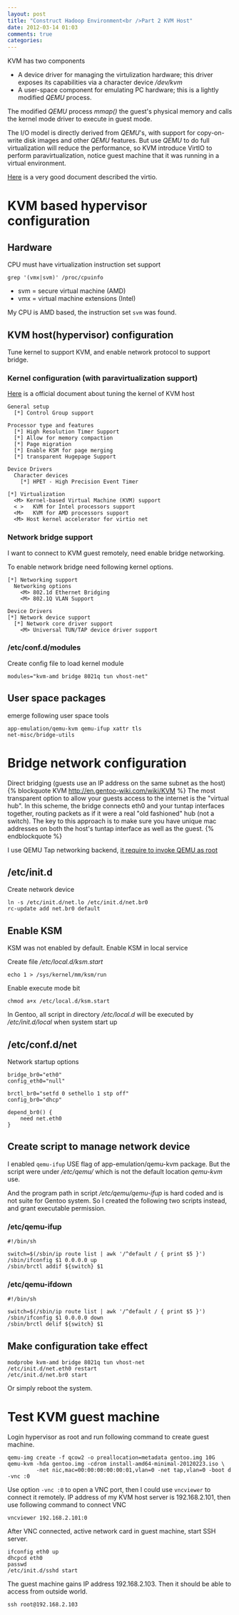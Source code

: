 ```yaml
---
layout: post
title: "Construct Hadoop Environment<br />Part 2 KVM Host"
date: 2012-03-14 01:03
comments: true
categories: 
---
```

KVM has two components

* A device driver for managing the virtulization hardware; this driver exposes its capabilities via a character device _/dev/kvm_
* A user-space component for emulating PC hardware; this is a lightly modified _QEMU_ process.

The modified _QEMU_ process _mmap()_ the guest's physical memory and calls the kernel mode driver to execute in guest mode.

The I/O model is directly derived from _QEMU_'s, with support for copy-on-write disk images and other _QEMU_ features.
But use _QEMU_ to do full virtualization will reduce the performance, so KVM introduce VirtIO to perform paravirtualization, 
notice guest machine that it was running in a virtual environment.

[Here](http://www.ibm.com/developerworks/linux/library/l-virtio/) is a very good document described the virtio.

# KVM based hypervisor configuration
## Hardware 
CPU must have virtualization instruction set support
```
grep '(vmx|svm)' /proc/cpuinfo
```
* svm = secure virtual machine (AMD)
* vmx = virtual machine extensions (Intel) 

My CPU is AMD based, the instruction set `svm` was found.

## KVM host(hypervisor) configuration
Tune kernel to support KVM, and enable network protocol to support bridge.

### Kernel configuration (with paravirtualization support)
[Here](http://www.linux-kvm.org/page/Tuning_Kernel#Kernel_for_host) is a official document about tuning the kernel of KVM host
```
General setup
  [*] Control Group support

Processor type and features
  [*] High Resolution Timer Support
  [*] Allow for memory compaction
  [*] Page migration
  [*] Enable KSM for page merging
  [*] transparent Hugepage Support

Device Drivers
  Character devices
    [*] HPET - High Precision Event Timer

[*] Virtualization
  <M> Kernel-based Virtual Machine (KVM) support
  < >   KVM for Intel processors support
  <M>   KVM for AMD processors support
  <M> Host kernel accelerator for virtio net
```
### Network bridge support
I want to connect to KVM guest remotely, need enable bridge networking.

To enable network bridge need following kernel options.
```
[*] Networking support
  Networking options
    <M> 802.1d Ethernet Bridging
    <M> 802.1Q VLAN Support

Device Drivers
[*] Network device support
  [*] Network core driver support
    <M> Universal TUN/TAP device driver support
```

### /etc/conf.d/modules
Create config file to load kernel module
```
modules="kvm-amd bridge 8021q tun vhost-net"
```

## User space packages
emerge following user space tools
```
app-emulation/qemu-kvm qemu-ifup xattr tls
net-misc/bridge-utils
```

# Bridge network configuration
Direct bridging (guests use an IP address on the same subnet as the host)
{% blockquote KVM http://en.gentoo-wiki.com/wiki/KVM %}
The most transparent option to allow your guests access to the internet is the "virtual hub". In this scheme, the bridge connects eth0 and your tuntap interfaces together, routing packets as if it were a real "old fashioned" hub (not a switch). The key to this approach is to make sure you have unique mac addresses on both the host's tuntap interface as well as the guest. 
{% endblockquote %}

I use QEMU Tap networking backend, [it require to invoke QEMU as root](http://wiki.qemu.org/Documentation/Networking#Tap)

## /etc/init.d
Create network device
```
ln -s /etc/init.d/net.lo /etc/init.d/net.br0
rc-update add net.br0 default
```

## Enable KSM
KSM was not enabled by default. Enable KSM in local service

Create file _/etc/local.d/ksm.start_
```
echo 1 > /sys/kernel/mm/ksm/run
```
Enable execute mode bit
```
chmod a+x /etc/local.d/ksm.start
```
In Gentoo, all script in directory _/etc/local.d_ will be executed by _/etc/init.d/local_ when system start up


## /etc/conf.d/net
Network startup options
```
bridge_br0="eth0"
config_eth0="null"

brctl_br0="setfd 0 sethello 1 stp off"
config_br0="dhcp"

depend_br0() {
    need net.eth0
}
```

## Create script to manage network device
I enabled `qemu-ifup` USE flag of app-emulation/qemu-kvm package. 
But the script were under _/etc/qemu/_ which is not the default location _qemu-kvm_ use. 

And the program path in script _/etc/qemu/qemu-ifup_ is hard coded and is not suite for Gentoo system. 
So I created the following two scripts instead, and grant executable permission.

### /etc/qemu-ifup
```
#!/bin/sh

switch=$(/sbin/ip route list | awk '/^default / { print $5 }')
/sbin/ifconfig $1 0.0.0.0 up
/sbin/brctl addif ${switch} $1
```

### /etc/qemu-ifdown
```
#!/bin/sh

switch=$(/sbin/ip route list | awk '/^default / { print $5 }')
/sbin/ifconfig $1 0.0.0.0 down
/sbin/brctl delif ${switch} $1
```

## Make configuration take effect
```
modprobe kvm-amd bridge 8021q tun vhost-net
/etc/init.d/net.eth0 restart
/etc/init.d/net.br0 start
```
Or simply reboot the system.

# Test KVM guest machine
Login hypervisor as root and run following command to create guest machine.
```
qemu-img create -f qcow2 -o preallocation=metadata gentoo.img 10G
qemu-kvm -hda gentoo.img -cdrom install-amd64-minimal-20120223.iso \
         -net nic,mac=00:00:00:00:00:01,vlan=0 -net tap,vlan=0 -boot d -vnc :0
```
Use option `-vnc :0` to open a VNC port, then I could use `vncviewer` to connect it remotely. 
IP address of my KVM host server is 192.168.2.101, then use following command to connect VNC
```
vncviewer 192.168.2.101:0
```

After VNC connected, active network card in guest machine, start SSH server. 
```
ifconfig eth0 up
dhcpcd eth0
passwd
/etc/init.d/sshd start
```

The guest machine gains IP address 192.168.2.103. Then it should be able to access from outside world.
```
ssh root@192.168.2.103
```
